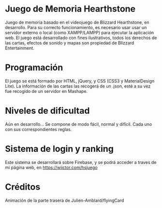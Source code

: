 ﻿# Juego de Memoria Hearthstone
Juego de memoria basado en el videojuego de Blizzard Hearthstone, en desarrollo.
Para su correcto funcionamiento, es necesario usar usar un servidor externo o local (como XAMPP/LAMPP) para ejecutar la aplicación web.
El juego está desarrollado con fines ilustrativos, todos los derechos de las cartas, efectos de sonido y mapas son propiedad de Blizzard Entertainment.

# Programación
El juego se está formado por HTML, jQuery, y CSS (CSS3 y MaterialDesign Lite).
La información de las cartas las recogerá de un .json, esté a su vez fue recogido de un servidor en Mashape.

# Niveles de dificultad
Aún en desarrollo...
Se compone de modo fácil, normal y difícil. Cada uno con sus correspondientes reglas.

# Sistema de login y ranking
Este sistema se desarrollará sobre Firebase, y se podrá acceder a traves de mi página web, en https://wiictor.com/hsjuego

# Créditos
Animación de la parte trasera de Julien-Amblard/flyingCard
